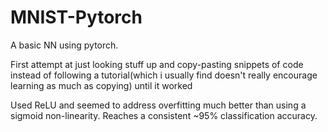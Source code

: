 # MNIST-Pytorch
A basic NN using pytorch. 

First attempt at just looking stuff up and copy-pasting snippets of code instead of following a tutorial(which i usually find doesn't really encourage learning as much as copying) until it worked

Used ReLU and seemed to address overfitting much better than using a sigmoid non-linearity. Reaches a consistent ~95% classification accuracy.
